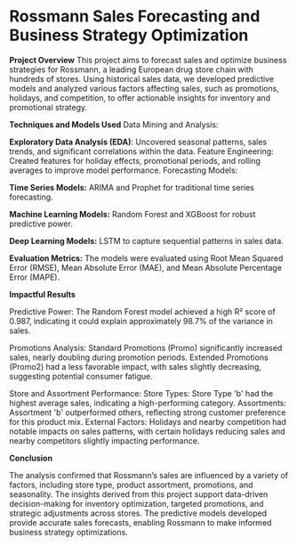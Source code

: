 # Rossmann Sales Forecasting and Business Strategy Optimization
**Project Overview**
This project aims to forecast sales and optimize business strategies for Rossmann, a leading European drug store chain with hundreds of stores. Using historical sales data, we developed predictive models and analyzed various factors affecting sales, such as promotions, holidays, and competition, to offer actionable insights for inventory and promotional strategy.

**Techniques and Models Used**
Data Mining and Analysis:

**Exploratory Data Analysis (EDA)**: Uncovered seasonal patterns, sales trends, and significant correlations within the data.
Feature Engineering: Created features for holiday effects, promotional periods, and rolling averages to improve model performance.
Forecasting Models:

**Time Series Models:** ARIMA and Prophet for traditional time series forecasting.

**Machine Learning Models:** Random Forest and XGBoost for robust predictive power.

**Deep Learning Models:** LSTM to capture sequential patterns in sales data.

**Evaluation Metrics:** The models were evaluated using Root Mean Squared Error (RMSE), Mean Absolute Error (MAE), and Mean Absolute Percentage Error (MAPE).


**Impactful Results**

Predictive Power: The Random Forest model achieved a high R² score of 0.987, indicating it could explain approximately 98.7% of the variance in sales.

Promotions Analysis:
Standard Promotions (Promo) significantly increased sales, nearly doubling during promotion periods.
Extended Promotions (Promo2) had a less favorable impact, with sales slightly decreasing, suggesting potential consumer fatigue.

Store and Assortment Performance:
Store Types: Store Type 'b' had the highest average sales, indicating a high-performing category.
Assortments: Assortment 'b' outperformed others, reflecting strong customer preference for this product mix.
External Factors: Holidays and nearby competition had notable impacts on sales patterns, with certain holidays reducing sales and nearby competitors slightly impacting performance.


**Conclusion**

The analysis confirmed that Rossmann’s sales are influenced by a variety of factors, including store type, product assortment, promotions, and seasonality. The insights derived from this project support data-driven decision-making for inventory optimization, targeted promotions, and strategic adjustments across stores. The predictive models developed provide accurate sales forecasts, enabling Rossmann to make informed business strategy optimizations.

